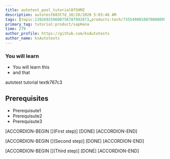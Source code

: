 ```yaml
---
title: autotest_pool_tutorial8fSHMZ
description: autotest683t7d_10/28/2020 5:03:46 AM
tags: [topic:139269250608756787992873,products:tech/73554900100700000996,tutorial:experience/advanced]
primary_tag: tutorial:product/sapHana
time: 279
author_profile: https://github.com/ksAutotests
author_name: ksAutotests
---
```

### You will learn
- You will learn this
- and that

autotest tutorial textk767c3

## Prerequisites
- Prerequisute1
- Prerequisute2
- Prerequisute3

[ACCORDION-BEGIN [](First step)]
[DONE]
[ACCORDION-END]

[ACCORDION-BEGIN [](Second step)]
[DONE]
[ACCORDION-END]

[ACCORDION-BEGIN [](Third step)]
[DONE]
[ACCORDION-END]

